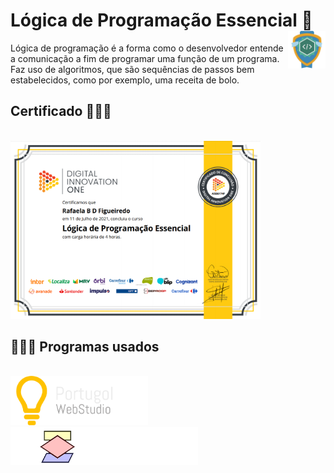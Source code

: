 # Lógica de Programação Essencial 🤖 <img src="Imagens/Lógica de Programação Essencial.png" alt="Lógica de Programação Essencial" width="60" align="right">

Lógica de programação é a forma como o desenvolvedor entende a comunicação a fim de programar uma função de um programa. Faz uso de algoritmos, que são sequências de passos bem estabelecidos, como por exemplo, uma receita de bolo.

## Certificado 👩🏻‍🎓
<br>
<img src="Imagens/Cert. Lógica de Programação Essencial.png" alt="Lógica de Programação Essencial Certificado" width="400">
<br>


## 👩🏻‍💻 Programas usados 
<br>
<img src="Imagens/logo_portugol.png" alt="Portugol" width="220"> &nbsp; <img src="Imagens/Flowgorithm_Logo.png" alt="Flowgorithm" width="300">

